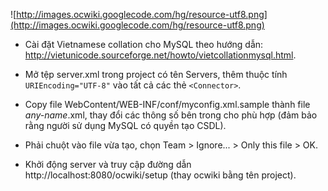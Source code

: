 ![http://images.ocwiki.googlecode.com/hg/resource-utf8.png](http://images.ocwiki.googlecode.com/hg/resource-utf8.png)

  * Cài đặt Vietnamese collation cho MySQL theo hướng dẫn: http://vietunicode.sourceforge.net/howto/vietcollationmysql.html.

  * Mở tệp server.xml trong project có tên Servers, thêm thuộc tính `URIEncoding="UTF-8"` vào tất cả các thẻ `<Connector>`.

  * Copy file WebContent/WEB-INF/conf/myconfig.xml.sample thành file _any-name_.xml, thay đổi các thông số bên trong cho phù hợp (đảm bảo rằng người sử dụng MySQL có quyền tạo CSDL).

  * Phải chuột vào file vừa tạo, chọn Team > Ignore... > Only this file > OK.

  * Khởi động server và truy cập đường dẫn http://localhost:8080/ocwiki/setup (thay ocwiki bằng tên project).